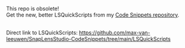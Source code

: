 This repo is obsolete!<br>
Get the new, better LSQuickScripts from my [Code Snippets repository](https://github.com/max-van-leeuwen/SnapLensStudio-CodeSnippets/).<br><br>

Direct link to LSQuickScripts: https://github.com/max-van-leeuwen/SnapLensStudio-CodeSnippets/tree/main/LSQuickScripts
